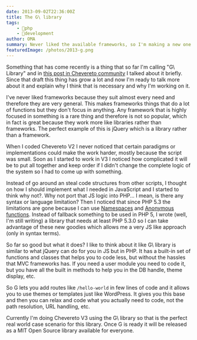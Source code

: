 ```yaml
---
date: 2013-09-02T22:36:00Z
title: The G\ library
tags:
    - 🐘php
    - 🔬development
author: OMA
summary: Never liked the available frameworks, so I'm making a new one.
featuredImage: /photos/2013-g.png
---
```


Something that has come recently is a thing that so far I'm calling "G\ Library" and in [this post in Chevereto community](https://chevereto.com/community/threads/chevereto-3-feature-set-final.3288/page-26#post-22059) I talked about it briefly. Since that draft this thing has grow a lot and now I'm ready to talk more about it and explain why I think that is necessary and why I'm working on it.

I've never liked frameworks because they suit almost every need and therefore they are very general. This makes frameworks things that do a lot of functions but they don't focus in anything. Any framework that is highly focused in something is a rare thing and therefore is not so popular, which in fact is great because they work more like libraries rather than frameworks. The perfect example of this is jQuery which is a library rather than a framework.

When I coded Chevereto V2 I never noticed that certain paradigms or implementations could make the work harder, mostly because the script was small. Soon as I started to work in V3 I noticed how complicated it will be to put all together and keep order if I didn't change the complete logic of the system so I had to come up with something.

Instead of go around an steal code structures from other scripts, I thought on how I should implement what I needed in JavaScript and I started to think why not?. Why not port that JS logic into PHP... I mean, is there any syntax or language limitation? Then I noticed that since PHP 5.3 the limitations are gone because I can use [Namespaces](http://www.php.net/manual/en/language.namespaces.rationale.php) and [Anonymous functions](http://php.net/manual/en/functions.anonymous.php). Instead of fallback something to be used in PHP 5, I wrote (well, I'm still writing) a library that needs at least PHP 5.3.0 so I can take advantage of these new goodies which allows me a very JS like approach (only in syntax terms).

So far so good but what it does? I like to think about it like G\ library is similar to what jQuery can do for you in JS but in PHP. It has a built-in set of functions and classes that helps you to code less, but without the hassles that MVC frameworks has. If you need a user module you need to code it, but you have all the built in methods to help you in the DB handle, theme display, etc.

So G lets you add routes like `/hello-world` in few lines of code and it allows you to use themes or templates just like WordPress. It gives you this base and then you can relax and code what you actually need to code, not the path resolution, URL handling, etc.

Currently I'm doing Chevereto V3 using the G\ library so that is the perfect real world case scenario for this library. Once G is ready it will be released as a MIT Open Source library available for everyone.
